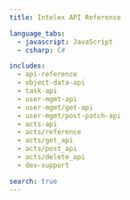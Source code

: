 ```yaml
---
title: Intelex API Reference

language_tabs:
  - javascript: JavaScript
  - csharp: C#

includes:
  - api-reference
  - object-data-api
  - task-api
  - user-mgmt-api
  - user-mgmt/get-api
  - user-mgmt/post-patch-api
  - acts-api
  - acts/reference
  - acts/get_api
  - acts/post_api
  - acts/delete_api
  - dev-support

search: true
---
```


